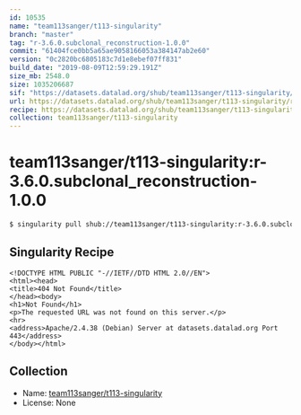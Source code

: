 ```yaml
---
id: 10535
name: "team113sanger/t113-singularity"
branch: "master"
tag: "r-3.6.0.subclonal_reconstruction-1.0.0"
commit: "61404fce0bb5a65ae9058166053a384147ab2e60"
version: "0c2820bc6805183c7d1e8ebef07ff831"
build_date: "2019-08-09T12:59:29.191Z"
size_mb: 2548.0
size: 1035206687
sif: "https://datasets.datalad.org/shub/team113sanger/t113-singularity/r-3.6.0.subclonal_reconstruction-1.0.0/2019-08-09-61404fce-0c2820bc/0c2820bc6805183c7d1e8ebef07ff831.sif"
url: https://datasets.datalad.org/shub/team113sanger/t113-singularity/r-3.6.0.subclonal_reconstruction-1.0.0/2019-08-09-61404fce-0c2820bc/
recipe: https://datasets.datalad.org/shub/team113sanger/t113-singularity/r-3.6.0.subclonal_reconstruction-1.0.0/2019-08-09-61404fce-0c2820bc/Singularity
collection: team113sanger/t113-singularity
---
```


# team113sanger/t113-singularity:r-3.6.0.subclonal_reconstruction-1.0.0

```bash
$ singularity pull shub://team113sanger/t113-singularity:r-3.6.0.subclonal_reconstruction-1.0.0
```

## Singularity Recipe

```singularity
<!DOCTYPE HTML PUBLIC "-//IETF//DTD HTML 2.0//EN">
<html><head>
<title>404 Not Found</title>
</head><body>
<h1>Not Found</h1>
<p>The requested URL was not found on this server.</p>
<hr>
<address>Apache/2.4.38 (Debian) Server at datasets.datalad.org Port 443</address>
</body></html>
```

## Collection

 - Name: [team113sanger/t113-singularity](https://github.com/team113sanger/t113-singularity)
 - License: None


